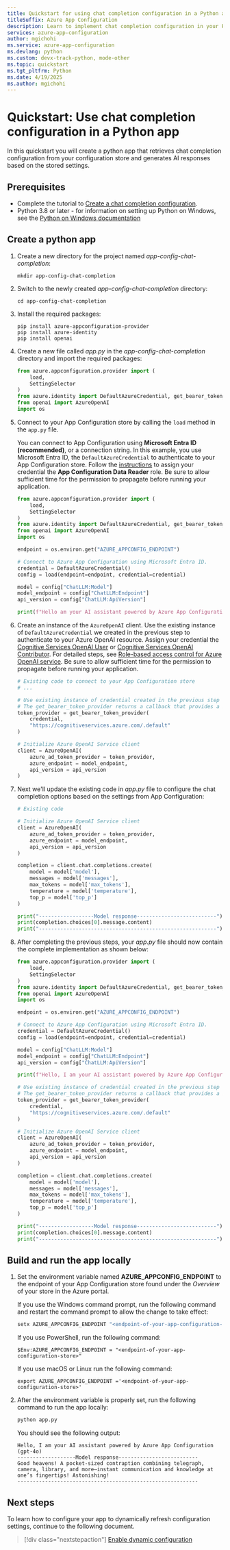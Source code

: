 ```yaml
---
title: Quickstart for using chat completion configuration in a Python app
titleSuffix: Azure App Configuration
description: Learn to implement chat completion configuration in your Python application using Azure App Configuration.
services: azure-app-configuration
author: mgichohi
ms.service: azure-app-configuration
ms.devlang: python
ms.custom: devx-track-python, mode-other
ms.topic: quickstart
ms.tgt_pltfrm: Python
ms.date: 4/19/2025
ms.author: mgichohi
---
```


# Quickstart: Use chat completion configuration in a Python app

In this quickstart you will create a python app that retrieves chat completion configuration from your configuration store and generates AI responses based on the stored settings.

## Prerequisites

- Complete the tutorial to [Create a chat completion configuration](./howto-chat-completion-config#create-a-chat-completion-configuration).
- Python 3.8 or later - for information on setting up Python on Windows, see the [Python on Windows documentation](/windows/python/)

## Create a python app

1. Create a new directory for the project named *app-config-chat-completion*:

    ```console
    mkdir app-config-chat-completion
    ```

1. Switch to the newly created *app-config-chat-completion* directory:

    ```console
    cd app-config-chat-completion
    ```

1. Install the required packages:

    ```console
    pip install azure-appconfiguration-provider
    pip install azure-identity
    pip install openai
    ```

1. Create a new file called *app.py* in the *app-config-chat-completion* directory and import the required packages:

    ```py
    from azure.appconfiguration.provider import (
        load,
        SettingSelector
    )
    from azure.identity import DefaultAzureCredential, get_bearer_token_provider
    from openai import AzureOpenAI 
    import os
    ```

1. Connect to your App Configuration store by calling the `load` method in the `app.py` file.

    You can connect to App Configuration using **Microsoft Entra ID (recommended)**, or a connection string. In this example, you use Microsoft Entra ID, the `DefaultAzureCredential` to authenticate to your App Configuration store. Follow the [instructions](./concept-enable-rbac.md#authentication-with-token-credentials) to assign your credential the **App Configuration Data Reader** role. Be sure to allow sufficient time for the permission to propagate before running your application.

    ```python
    from azure.appconfiguration.provider import (
        load,
        SettingSelector
    )
    from azure.identity import DefaultAzureCredential, get_bearer_token_provider
    from openai import AzureOpenAI 
    import os

    endpoint = os.environ.get("AZURE_APPCONFIG_ENDPOINT")

    # Connect to Azure App Configuration using Microsoft Entra ID.
    credential = DefaultAzureCredential()
    config = load(endpoint=endpoint, credential=credential)

    model = config["ChatLLM:Model"]
    model_endpoint = config["ChatLLM:Endpoint"]
    api_version = config["ChatLLM:ApiVersion"]

    print(f"Hello am your AI assistant powered by Azure App Configuration ({model['model']})")
    ```
    
1. Create an instance of the `AzureOpenAI` client. Use the existing instance of `DefaultAzureCredential` we created in the previous step to authenticate to your Azure OpenAI resource. Assign your credential the [Cognitive Services OpenAI User](../role-based-access-control/built-in-roles/ai-machine-learning.md#cognitive-services-openai-user) or [Cognitive Services OpenAI Contributor](../role-based-access-control/built-in-roles/ai-machine-learning.md#cognitive-services-openai-contributor). For detailed steps, see [Role-based access control for Azure OpenAI service](/azure/ai-services/openai/how-to/role-based-access-control). Be sure to allow sufficient time for the permission to propagate before running your application.

    ```python
    # Existing code to connect to your App Configuration store
    # ...

    # Use existing instance of credential created in the previous step
    # The get_bearer_token_provider returns a callback that provides a bearer token
    token_provider = get_bearer_token_provider(
        credential,
        "https://cognitiveservices.azure.com/.default"  
    )

    # Initialize Azure OpenAI Service client
    client = AzureOpenAI(
        azure_ad_token_provider = token_provider,
        azure_endpoint = model_endpoint,
        api_version = api_version
    )
    ```

1. Next we'll update the existing code in _app.py_ file to configure the chat completion options based on the settings from App Configuration:

    ```python
    # Existing code

    # Initialize Azure OpenAI Service client
    client = AzureOpenAI(
        azure_ad_token_provider = token_provider,
        azure_endpoint = model_endpoint,
        api_version = api_version
    )

    completion = client.chat.completions.create(
        model = model['model'],
        messages = model['messages'],
        max_tokens = model['max_tokens'],
        temperature = model['temperature'],
        top_p = model['top_p']
    )
    
    print("------------------Model response--------------------------")
    print(completion.choices[0].message.content)
    print("----------------------------------------------------------")
    ```

1. After completing the previous steps, your _app.py_ file should now contain the complete implementation as shown below:

    ```python
    from azure.appconfiguration.provider import (
        load,
        SettingSelector
    )
    from azure.identity import DefaultAzureCredential, get_bearer_token_provider
    from openai import AzureOpenAI
    import os

    endpoint = os.environ.get("AZURE_APPCONFIG_ENDPOINT")
    
    # Connect to Azure App Configuration using Microsoft Entra ID.
    credential = DefaultAzureCredential()
    config = load(endpoint=endpoint, credential=credential)

    model = config["ChatLLM:Model"]
    model_endpoint = config["ChatLLM:Endpoint"]
    api_version = config["ChatLLM:ApiVersion"]

    print(f"Hello, I am your AI assistant powered by Azure App Configuration ({model['model']})")

    # Use existing instance of credential created in the previous step
    # The get_bearer_token_provider returns a callback that provides a bearer token
    token_provider = get_bearer_token_provider(
        credential,
        "https://cognitiveservices.azure.com/.default"  
    )

    # Initialize Azure OpenAI Service client
    client = AzureOpenAI(
        azure_ad_token_provider = token_provider,
        azure_endpoint = model_endpoint,
        api_version = api_version
    )

    completion = client.chat.completions.create(
        model = model['model'],
        messages = model['messages'],
        max_tokens = model['max_tokens'],
        temperature = model['temperature'],
        top_p = model['top_p']
    )

    print("------------------Model response--------------------------")
    print(completion.choices[0].message.content)
    print("----------------------------------------------------------")
    ```
## Build and run the app locally

1. Set the environment variable named **AZURE_APPCONFIG_ENDPOINT** to the endpoint of your App Configuration store found under the *Overview* of your store in the Azure portal.

    If you use the Windows command prompt, run the following command and restart the command prompt to allow the change to take effect:

    ```cmd
    setx AZURE_APPCONFIG_ENDPOINT "<endpoint-of-your-app-configuration-store>"
    ```

    If you use PowerShell, run the following command:
    ```pwsh
    $Env:AZURE_APPCONFIG_ENDPOINT = "<endpoint-of-your-app-configuration-store>"
    ```

    If you use macOS or Linux run the following command:
    ```
    export AZURE_APPCONFIG_ENDPOINT ='<endpoint-of-your-app-configuration-store>'
    ```

1. After the environment variable is properly set, run the following command to run the app locally:
    ```bash
    python app.py
    ```
    You should see the following output:

    ```Output
    Hello, I am your AI assistant powered by Azure App Configuration (gpt-4o)
    -------------------Model response--------------------------
    Good heavens! A pocket-sized contraption combining telegraph, camera, library, and more—instant communication and knowledge at one’s fingertips! Astonishing!
    -----------------------------------------------------------
    ```

## Next steps
To learn how to configure your app to dynamically refresh configuration settings, continue to the following document.

> [!div class="nextstepaction"]
> [Enable dynamic configuration](./enable-dynamic-configuration-python.md)